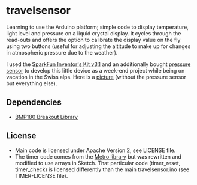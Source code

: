 # travelsensor
Learning to use the Arduino platform; simple code to display temperature, light level and pressure on a liquid crystal display. It cycles through the read-outs and offers the option to calibrate the display value on the fly using two buttons (useful for adjusting the altitude to make up for changes in atmospheric pressure due to the weather).

I used the [SparkFun Inventor's Kit v3.1](https://www.sparkfun.com/products/12001) and an additionally bought [pressure sensor](https://www.sparkfun.com/products/11824) to develop this little device as a week-end project while being on vacation in the Swiss alps. Here is a [picture](circuit.jpg) (without the pressure sensor but everything else).

## Dependencies
- [BMP180 Breakout Library](https://github.com/sparkfun/BMP180_Breakout/)

## License
- Main code is licensed under Apache Version 2, see LICENSE file.
- The timer code comes from the [Metro library](https://github.com/thomasfredericks/Metro-Arduino-Wiring) but was rewritten and modified to use arrays in Sketch. That particular code (timer_reset, timer_check) is licensed differently than the main travelsensor.ino (see TIMER-LICENSE file).
